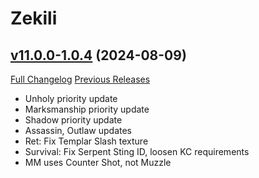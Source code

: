# Zekili

## [v11.0.0-1.0.4](https://github.com/Zekili/zekili/tree/v11.0.0-1.0.4) (2024-08-09)
[Full Changelog](https://github.com/Zekili/zekili/compare/v11.0.0-1.0.3...v11.0.0-1.0.4) [Previous Releases](https://github.com/Zekili/zekili/releases)

- Unholy priority update  
- Marksmanship priority update  
- Shadow priority update  
- Assassin, Outlaw updates  
- Ret: Fix Templar Slash texture  
- Survival: Fix Serpent Sting ID, loosen KC requirements  
- MM uses Counter Shot, not Muzzle  
